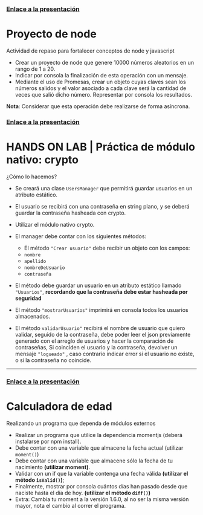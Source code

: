### [Enlace a la presentación](https://docs.google.com/presentation/d/1Ue3LTQUxuwKs4c80b71RL4cX5rzNpHwk5GxLkLc62zw/edit#slide=id.g1267f3579e2_0_77)

# Proyecto de node

Actividad de repaso para fortalecer conceptos de node y javascript

- Crear un proyecto de node que genere 10000 números aleatorios en un rango de 1 a 20. 
- Indicar por consola la finalización de esta operación con un mensaje.
- Mediante el uso de Promesas, crear un objeto cuyas claves sean los números salidos y el valor asociado a cada clave será la cantidad de veces que salió dicho número. Representar por consola los resultados.

**Nota**: Considerar que esta operación debe realizarse de forma asíncrona.



### [Enlace a la presentación](https://docs.google.com/presentation/d/1Ue3LTQUxuwKs4c80b71RL4cX5rzNpHwk5GxLkLc62zw/edit#slide=id.g1267f3579e2_0_296)

# HANDS ON LAB | Práctica de módulo nativo: crypto

¿Cómo lo hacemos? 
- Se creará una clase `UsersManager` que permitirá guardar usuarios en un atributo estático. 
- El usuario se recibirá con una contraseña en string plano, y se deberá guardar la contraseña hasheada con crypto. 
- Utilizar el módulo nativo crypto.
- El manager debe contar con los siguientes métodos:
  - El método `"Crear usuario"`  debe recibir un objeto con los campos:
  - `nombre`
  - `apellido`
  - `nombreDeUsuario`
  - `contraseña`
- El método debe guardar un usuario en un atributo estático llamado `"Usuarios"`, **recordando que la contraseña debe estar hasheada por seguridad**

- El método `"mostrarUsuarios"`  imprimirá en consola todos los usuarios almacenados.
- El método `validarUsuario"`  recibirá el nombre de usuario que quiero validar, seguido de la contraseña,  debe poder leer el json previamente generado con el arreglo de usuarios y hacer la comparación de contraseñas, Si coinciden el usuario y la contraseña, devolver un mensaje `"logueado"` , caso contrario indicar error si el usuario no existe, o si la contraseña no coincide.
****


### [Enlace a la presentación](https://docs.google.com/presentation/d/1Ue3LTQUxuwKs4c80b71RL4cX5rzNpHwk5GxLkLc62zw/edit#slide=id.g127e5223bb3_0_387)

# Calculadora de edad

Realizando un programa que dependa de módulos externos

- Realizar un programa que utilice la  dependencia momentjs  (deberá instalarse por npm install).
- Debe contar con una variable que almacene la fecha actual (utilizar `moment()`)
- Debe contar con una variable que almacene sólo la fecha de tu nacimiento **(utilizar moment)**.
- Validar con un if que la variable contenga una fecha válida **(utilizar el método `isValid()`)**;
- Finalmente, mostrar por consola cuántos días han pasado desde que naciste hasta el día de hoy. **(utilizar el método `diff()`)**
- Extra: Cambia tu moment a la versión 1.6.0, al no ser la misma versión mayor, nota el cambio al correr el programa.

